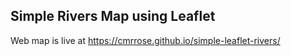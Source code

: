 ## Simple Rivers Map using Leaflet

Web map is live at https://cmrrose.github.io/simple-leaflet-rivers/
